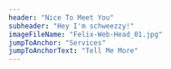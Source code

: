 ```yaml
---
header: "Nice To Meet You"
subheader: "Hey I'm schweezzy!"
imageFileName: "Felix-Web-Head_01.jpg"
jumpToAnchor: "Services"
jumpToAnchorText: "Tell Me More"
---
```

